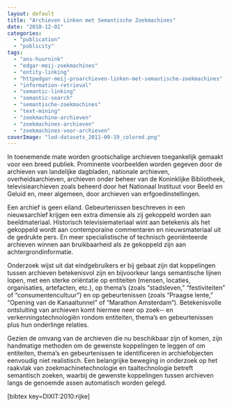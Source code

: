 ```yaml
---
layout: default
title: "Archieven Linken met Semantische Zoekmachines"
date: "2010-12-01"
categories:
  - "publication"
  - "publicity"
tags:
  - "ans-huurnink"
  - "edgar-meij-zoekmachines"
  - "entity-linking"
  - "httpedgar-meij-proarchieven-linken-met-semantische-zoekmachines"
  - "information-retrieval"
  - "semantic-linking"
  - "semantic-search"
  - "semantische-zoekmachines"
  - "text-mining"
  - "zoekmachine-archieven"
  - "zoekmachines-archieven"
  - "zoekmachines-voor-archieven"
coverImage: "lod-datasets_2011-09-19_colored.png"
---
```


In toenemende mate worden grootschalige archieven toegankelijk gemaakt voor een breed publiek. Prominente voorbeelden worden gegeven door de archieven van landelijke dagbladen, nationale archieven, overheidsarchieven, archieven onder beheer van de Koninklijke Bibliotheek, televisiearchieven zoals beheerd door het Nationaal Instituut voor Beeld en Geluid en, meer algemeen, door archieven van erfgoedinstellingen.

Een archief is geen eiland. Gebeurtenissen beschreven in een nieuwsarchief krijgen een extra dimensie als zij gekoppeld worden aan beeldmateriaal. Historisch televisiemateriaal wint aan betekenis als het gekoppeld wordt aan contemporaine commentaren en nieuwsmateriaal uit de gedrukte pers. En meer specialistische of technisch georiënteerde archieven winnen aan bruikbaarheid als ze gekoppeld zijn aan achtergrondinformatie.

Onderzoek wijst uit dat eindgebruikers er bij gebaat zijn dat koppelingen tussen archieven betekenisvol zijn en bijvoorkeur langs semantische lijnen lopen, met een sterke oriëntatie op entiteiten (mensen, locaties, organisaties, artefacten, etc.), op thema’s (zoals “stadsleven,” “festiviteiten” of “consumentencultuur”) en op gebeurtenissen (zoals “Praagse lente,” “Opening van de Kanaaltunnel” of “Marathon Amsterdam”). Betekenisvolle ontsluiting van archieven komt hiermee neer op zoek-­‐ en verkenningstechnologiën rondom entiteiten, thema’s en gebeurtenissen plus hun onderlinge relaties.

Gezien de omvang van de archieven die nu beschikbaar zijn of komen, zijn handmatige methoden om de gewenste koppelingen te leggen of om entiteiten, thema’s en gebeurtenissen te identificeren in archiefobjecten eenvoudig niet realistisch. Een belangrijke beweging in onderzoek op het raakvlak van zoekmachinetechnologie en taaltechnologie betreft semantisch zoeken, waarbij de gewenste koppelingen tussen archieven langs de genoemde assen automatisch worden gelegd.

\[bibtex key=DIXIT:2010:rijke\]
